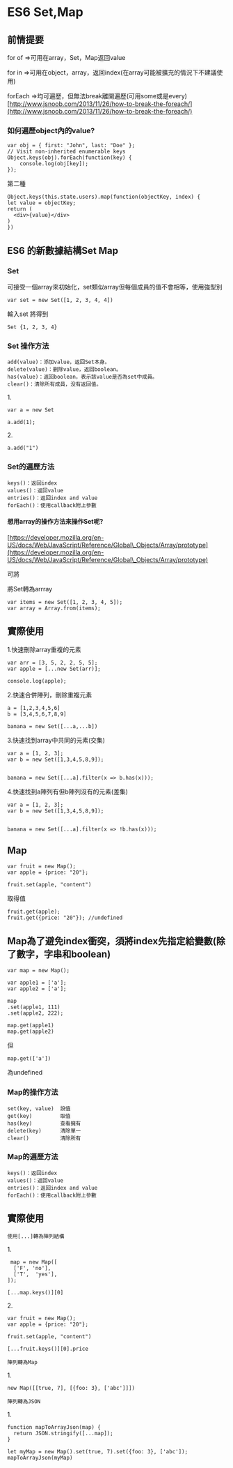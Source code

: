 # ES6 Set,Map

## 前情提要

for of =>可用在array，Set，Map返回value

for in =>可用在object，array，返回index(在array可能被擴充的情況下不建議使用)

forEach =>均可遍歷，但無法break離開遍歷(可用some或是every) [http://www.jsnoob.com/2013/11/26/how-to-break-the-foreach/](http://www.jsnoob.com/2013/11/26/how-to-break-the-foreach/)

### 如何遍歷object內的value?

```
var obj = { first: "John", last: "Doe" };
// Visit non-inherited enumerable keys
Object.keys(obj).forEach(function(key) {
    console.log(obj[key]);
});
```

第二種

```
Object.keys(this.state.users).map(function(objectKey, index) {
let value = objectKey;
return (
  <div>{value}</div>
)
})
```

## ES6 的新數據結構Set Map

### Set

可接受一個array來初始化，set類似array但每個成員的值不會相等，使用強型別

```
var set = new Set([1, 2, 3, 4, 4])
```

輸入set 將得到

```
Set {1, 2, 3, 4}
```

### Set 操作方法

```
add(value)：添加value，返回Set本身。
delete(value)：删除value，返回boolean。
has(value)：返回boolean，表示該value是否為set中成員。
clear()：清除所有成員，没有返回值。
```

1\.

```
var a = new Set

a.add(1);
```

2\.

```
a.add("1")
```

### Set的遍歷方法

```
keys()：返回index
values()：返回value
entries()：返回index and value
forEach()：使用callback附上參數
```

#### 想用array的操作方法來操作Set呢?

[https://developer.mozilla.org/en-US/docs/Web/JavaScript/Reference/Global\_Objects/Array/prototype](https://developer.mozilla.org/en-US/docs/Web/JavaScript/Reference/Global\_Objects/Array/prototype)

可將

將Set轉為arrray

```
var items = new Set([1, 2, 3, 4, 5]);
var array = Array.from(items);
```

## 實際使用

1.快速刪除array重複的元素

```
var arr = [3, 5, 2, 2, 5, 5];
var apple = [...new Set(arr)];

console.log(apple);
```

2.快速合併陣列，刪除重複元素

```
a = [1,2,3,4,5,6]
b = [3,4,5,6,7,8,9]

banana = new Set([...a,...b])
```

3.快速找到array中共同的元素(交集)

```
var a = [1, 2, 3];
var b = new Set([1,3,4,5,8,9]);


banana = new Set([...a].filter(x => b.has(x)));
```

4.快速找到a陣列有但b陣列沒有的元素(差集)

```
var a = [1, 2, 3];
var b = new Set([1,3,4,5,8,9]);


banana = new Set([...a].filter(x => !b.has(x)));
```

## Map

```
var fruit = new Map();
var apple = {price: "20"};

fruit.set(apple, "content")
```

取得值

```
fruit.get(apple);
fruit.get({price: "20"}); //undefined
```

## Map為了避免index衝突，須將index先指定給變數(除了數字，字串和boolean)

```
var map = new Map();

var apple1 = ['a'];
var apple2 = ['a'];

map
.set(apple1, 111)
.set(apple2, 222);

map.get(apple1) 
map.get(apple2)
```

但

```
map.get(['a'])
```

為undefined

### Map的操作方法

```
set(key, value)  設值
get(key)         取值
has(key)         查看擁有
delete(key)      清除單一
clear()          清除所有
```

### Map的遍歷方法

```
keys()：返回index
values()：返回value
entries()：返回index and value
forEach()：使用callback附上參數
```

## 實際使用

```
使用[...]轉為陣列結構
```

1\.

```
 map = new Map([
  ['F', 'no'],
  ['T',  'yes'],
]);
```

```
[...map.keys()][0]
```

2\.

```
var fruit = new Map();
var apple = {price: "20"};

fruit.set(apple, "content")
```

```
[...fruit.keys()][0].price
```

```
陣列轉為Map
```

1\.

```
new Map([[true, 7], [{foo: 3}, ['abc']]])
```

```
陣列轉為JSON
```

1\.

```
function mapToArrayJson(map) {
  return JSON.stringify([...map]);
}

let myMap = new Map().set(true, 7).set({foo: 3}, ['abc']);
mapToArrayJson(myMap)
```
